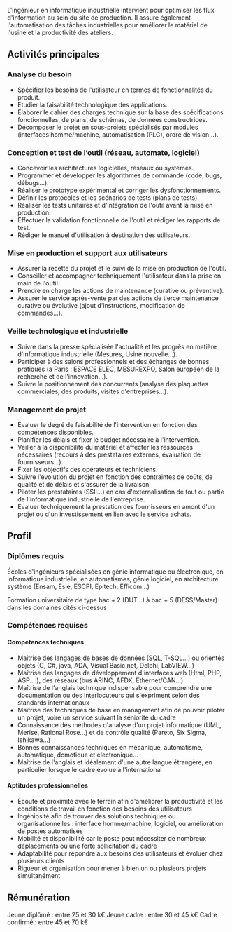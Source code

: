 L'ingénieur en informatique industrielle intervient pour optimiser les flux d'information au sein du site de production. Il assure également l'automatisation des tâches industrielles pour améliorer le matériel de l'usine et la productivité des ateliers.

## Activités principales 

### Analyse du besoin

- Spécifier les besoins de l'utilisateur en termes de fonctionnalités du produit.
- Étudier la faisabilité technologique des applications.
- Élaborer le cahier des charges technique sur la base des spécifications fonctionnelles, de plans, de schémas, de données constructrices.
- Décomposer le projet en sous-projets spécialisés par modules (interfaces homme/machine, automatisation (PLC), ordre de vision...).

### Conception et test de l’outil (réseau, automate, logiciel)

- Concevoir les architectures logicielles, réseaux ou systèmes.
- Programmer et développer les algorithmes de commande (code, bugs, débugs...).
- Réaliser le prototype expérimental et corriger les dysfonctionnements.
- Définir les protocoles et les scénarios de tests (plans de tests).
- Réaliser les tests unitaires et d'intégration de l'outil avant la mise en production.
- Effectuer la validation fonctionnelle de l'outil et rédiger les rapports de test.
- Rédiger le manuel d'utilisation à destination des utilisateurs.

### Mise en production et support aux utilisateurs

- Assurer la recette du projet et le suivi de la mise en production de l'outil.
- Conseiller et accompagner techniquement l'utilisateur dans la prise en main de l'outil.
- Prendre en charge les actions de maintenance (curative ou préventive).
- Assurer le service après-vente par des actions de tierce maintenance curative ou évolutive (ajout d'instructions, modification de commandes...).

### Veille technologique et industrielle 

- Suivre dans la presse spécialisée l'actualité et les progrès en matière d'informatique industrielle (Mesures, Usine nouvelle...).
- Participer à des salons professionnels et des échanges de bonnes pratiques (à Paris : ESPACE ELEC, MESUREXPO, Salon européen de la recherche et de l'innovation...).
- Suivre le positionnement des concurrents (analyse des plaquettes commerciales, des produits, visites d'entreprises...).

### Management de projet 

- Évaluer le degré de faisabilité de l'intervention en fonction des compétences disponibles.
- Planifier les délais et fixer le budget nécessaire à l'intervention.
- Veiller à la disponibilité du matériel et affecter les ressources nécessaires (recours à des prestataires externes, évaluation de fournisseurs...).
- Fixer les objectifs des opérateurs et techniciens.
- Suivre l'évolution du projet en fonction des contraintes de coûts, de qualité et de délais et s'assurer de la livraison.
- Piloter les prestataires (SSII...) en cas d'externalisation de tout ou partie de l'informatique industrielle de l'entreprise.
- Évaluer techniquement la prestation des fournisseurs en amont d'un projet ou d'un investissement en lien avec le service achats.

## Profil

### Diplômes requis 

Écoles d'ingénieurs spécialisées en génie informatique ou électronique, en informatique industrielle, en automatismes, génie logiciel, en architecture système (Ensam, Esie, ESCPI, Epitech, Efficom…)

Formation universitaire de type bac + 2 (DUT…) à bac + 5 (DESS/Master) dans les domaines cités ci-dessus

### Compétences requises

#### Compétences techniques

- Maîtrise des langages de bases de données (SQL, T-SQL...) ou orientés objets (C, C#, java, ADA, Visual Basic.net, Delphi, LabVIEW...)
- Maîtrise des langages de développement d'interfaces web (Html, PHP, ASP.…), des réseaux (bus ARINC, AFDX, Ethernet/CAN...)
- Maîtrise de l'anglais technique indispensable pour comprendre une documentation ou des interlocuteurs qui s'expriment selon des standards internationaux
- Maîtrise des techniques de base en management afin de pouvoir piloter un projet, voire un service suivant la séniorité du cadre
- Connaissance des méthodes d'analyse d'un projet informatique (UML, Merise, Rational Rose...) et de contrôle qualité (Pareto, Six Sigma, Ishikawa...)
- Bonnes connaissances techniques en mécanique, automatisme, automatique, domotique et électronique...
- Maîtrise de l'anglais et idéalement d'une autre langue étrangère, en particulier lorsque le cadre évolue à l'international

#### Aptitudes professionnelles 

- Écoute et proximité avec le terrain afin d'améliorer la productivité et les conditions de travail en fonction des besoins des utilisateurs
- Ingéniosité afin de trouver des solutions techniques ou organisationnelles : interface homme/machine, logiciel, ou amélioration de postes automatisés
- Mobilité et disponibilité car le poste peut nécessiter de nombreux déplacements ou une forte sollicitation du cadre
- Adaptabilité pour répondre aux besoins des utilisateurs et évoluer chez plusieurs clients
- Rigueur et organisation pour mener à bien un ou plusieurs projets simultanément

## Rémunération

Jeune diplômé : entre 25 et 30 k€
Jeune cadre : entre 30 et 45 k€
Cadre confirmé : entre 45 et 70 k€